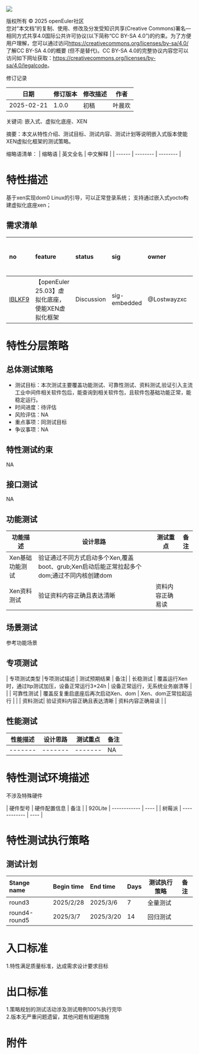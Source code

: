 ![](./images/image.png)

版权所有 © 2025 openEuler社区  
您对“本文档”的复制、使用、修改及分发受知识共享(Creative Commons)署名—相同方式共享4.0国际公共许可协议(以下简称“CC BY-SA
4.0”)的约束。为了方便用户理解，您可以通过访问<https://creativecommons.org/licenses/by-sa/4.0/>了解CC BY-SA 4.0的概要 (但不是替代)。CC BY-SA
4.0的完整协议内容您可以访问如下网址获取：<https://creativecommons.org/licenses/by-sa/4.0/legalcode>。

 修订记录

| 日期 | 修订版本     | 修改描述  | 作者 |
| ---- | ----------- | -------- | ---- |
| 2025-02-21 |  1.0.0    |  初稿     | 叶晨欢 |

关键词: 嵌入式、虚拟化底座、XEN

摘要：本文从特性介绍、测试目标、测试内容、测试计划等说明嵌入式版本使能XEN虚拟化框架的测试策略。

缩略语清单：
| 缩略语 | 英文全名 | 中文解释 |
| ------ | -------- | -------- |

# 特性描述
<!-- 主要介绍特性实现的背景、功能以及作用 -->

基于xen实现dom0 Linux的引导，可以正常登录系统；
支持通过嵌入式yocto构建虚拟化底座xen；

## 需求清单
|no|feature|status|sig|owner|发布方式|涉及软件包列表|
|:----|:---|:---|:--|:----|:----|:----|
|[IBLKF9](https://gitee.com/openeuler/release-management/issues/IBLKF9?from=project-issue)| 【openEuler 25.03】虚拟化底座，使能XEN虚拟化框架 | Discussion |  sig-embedded | 	@Lostwayzxc | ISO  | yocto-meta-openeuler |


# 特性分层策略
## 总体测试策略
<!-- 主要描述特性的整体测试策略，主要开展哪些测试(接口/功能/场景/专项) -->

- 测试目标：本次测试主要覆盖功能测试、可靠性测试、资料测试,验证引入主流工业中间件相关软件包后，能查询到相关软件包，且软件包基础功能正常，能稳定运行。
- 时间进度：待评估
- 风险评估：NA
- 重点事项：同测试目标
- 争议事项：NA

## 特性测试约束
<!-- 主要描述特性测试的约束条件 -->

NA

## 接口测试
<!-- 主要描述接口级测试策略及测试设计思路 -->

NA

## 功能测试
<!-- 主要描述特性提供的功能的测试策略及测试思路 -->

| 功能描述 | 设计思路 | 测试重点 | 备注 |
| ------- | ------- | ------- | ---- |
| Xen基础功能测试 | 验证通过不同方式启动多个Xen,覆盖boot、grub;Xen启动后能正常拉起多个dom;通过不同内核创建dom|   |      |
| Xen资料测试| 验证资料内容正确且表达清晰 |   资料内容正确易读  | |



## 场景测试
<!-- 主要描述对特性使用的主要场景的测试策略及测试思路 -->

参考功能场景

## 专项测试
| 专项测试类型 |专项测试描述 | 测试预期结果 | 备注|
| 长稳测试 | 覆盖运行Xen时，通过ltp测试加压，设备正常运行3×24h |   设备正常运行，无系统业务崩溃等  | |
| 可靠性测试 | 覆盖反复重启底座后再次启动Xen、dom |  Xen、dom正常拉起运行  | |
| 资料测试| 验证资料内容正确且表达清晰 |   资料内容正确易读  | |

## 性能测试
<!-- 主要描述其他专项测试,如安全测试 稳定性测试 性能测试 兼容性测试等 -->

| 性能描述 | 设计思路 | 测试重点 | 备注 |
| ------- | ------- | ------- | ---- |
| ------- | -------  | ------- | NA  |


# 特性测试环境描述
<!-- 主要描述执行测试的硬件信息 -->
不涉及特殊硬件

| 硬件型号 | 硬件配置信息 | 备注 |
| 920Lite | ------------ | ---- |
| 树莓派 | ------------ | ---- |

# 特性测试执行策略

## 测试计划
<!-- 测试执行策略主要描述该轮次执行的分层策略中的测试项 -->

| Stange name   | Begin time | End time   | Days | 测试执行策略                   | 备注   |
| :------------ | :--------- | :--------- | ---- | ----------------------------- | ------ |
|     round3     |  2025/2/28        |2025/3/6       |     7|                    全量测试           |        |
|     round4-round5         |   2025/3/7         |  2025/3/20         |14      |   回归测试                           |        |

# 入口标准  
1.特性满足质量标准，达成需求设计要求目标

# 出口标准  
1.策略规划的测试活动涉及测试用例100%执行完毕  
2.版本无严重问题遗留，其他问题有规避措施

# 附件
